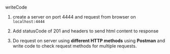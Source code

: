 writeCode

1. create a server on port 4444 and request from browser on `localhost:4444`

2. Add statusCode of 201 and headers to send html content to response

3. Do request on server using **different HTTP methods** using **Postman** and write code to check request methods for multiple requests.

